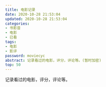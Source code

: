```yaml
---
title: 电影记录
date: 2020-10-28 21:53:04
updated: 2020-10-28 21:53:04
categories:
- 书影音
- 电影
- 已看
tags: 
- 电影
- 影评
password: moviecyc
abstract: 记录看过的电影，评分，评论等。(暂时加密)
top: 50
---
```


记录看过的电影，评分，评论等。

<!--less-->

